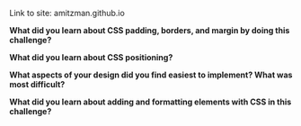 Link to site: amitzman.github.io

**What did you learn about CSS padding, borders, and margin by doing this challenge?**


**What did you learn about CSS positioning?**


**What aspects of your design did you find easiest to implement? What was most difficult?**


**What did you learn about adding and formatting elements with CSS in this challenge?**